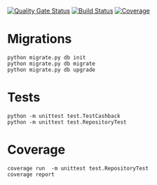 [![Quality Gate Status](https://sonarcloud.io/api/project_badges/measure?project=brunoraphaeldutra_cashback_back&metric=alert_status)](https://sonarcloud.io/dashboard?id=brunoraphaeldutra_cashback_back)
[![Build Status](https://github.com/brunoraphaeldutra/cashback_back/workflows/Python%20application/badge.svg)](https://github.com/brunoraphaeldutra/cashback_back)
[![Coverage](https://sonarcloud.io/api/project_badges/measure?project=brunoraphaeldutra_cashback_back&metric=coverage)](https://sonarcloud.io/dashboard?id=brunoraphaeldutra_cashback_back)

# Migrations
```
python migrate.py db init
python migrate.py db migrate
python migrate.py db upgrade
```

# Tests
```
python -m unittest test.TestCashback
python -m unittest test.RepositoryTest
```

# Coverage
```
coverage run  -m unittest test.RepositoryTest
coverage report
```
